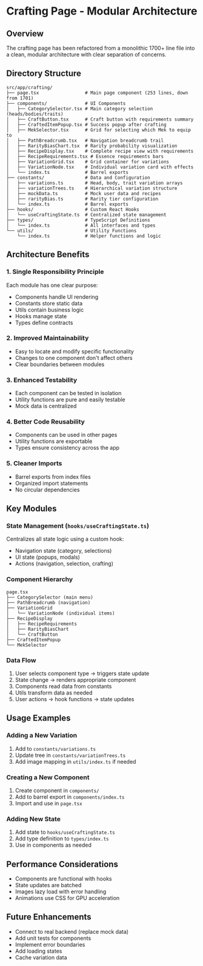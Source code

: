 # Crafting Page - Modular Architecture

## Overview
The crafting page has been refactored from a monolithic 1700+ line file into a clean, modular architecture with clear separation of concerns.

## Directory Structure

```
src/app/crafting/
├── page.tsx                 # Main page component (253 lines, down from 1701)
├── components/              # UI Components
│   ├── CategorySelector.tsx # Main category selection (heads/bodies/traits)
│   ├── CraftButton.tsx      # Craft button with requirements summary
│   ├── CraftedItemPopup.tsx # Success popup after crafting
│   ├── MekSelector.tsx      # Grid for selecting which Mek to equip to
│   ├── PathBreadcrumb.tsx   # Navigation breadcrumb trail
│   ├── RarityBiasChart.tsx  # Rarity probability visualization
│   ├── RecipeDisplay.tsx    # Complete recipe view with requirements
│   ├── RecipeRequirements.tsx # Essence requirements bars
│   ├── VariationGrid.tsx    # Grid container for variations
│   ├── VariationNode.tsx    # Individual variation card with effects
│   └── index.ts             # Barrel exports
├── constants/               # Data and Configuration
│   ├── variations.ts        # Head, body, trait variation arrays
│   ├── variationTrees.ts    # Hierarchical variation structure
│   ├── mockData.ts          # Mock user data and recipes
│   ├── rarityBias.ts        # Rarity tier configuration
│   └── index.ts             # Barrel exports
├── hooks/                   # Custom React Hooks
│   └── useCraftingState.ts  # Centralized state management
├── types/                   # TypeScript Definitions
│   └── index.ts             # All interfaces and types
└── utils/                   # Utility Functions
    └── index.ts             # Helper functions and logic

```

## Architecture Benefits

### 1. **Single Responsibility Principle**
Each module has one clear purpose:
- Components handle UI rendering
- Constants store static data
- Utils contain business logic
- Hooks manage state
- Types define contracts

### 2. **Improved Maintainability**
- Easy to locate and modify specific functionality
- Changes to one component don't affect others
- Clear boundaries between modules

### 3. **Enhanced Testability**
- Each component can be tested in isolation
- Utility functions are pure and easily testable
- Mock data is centralized

### 4. **Better Code Reusability**
- Components can be used in other pages
- Utility functions are exportable
- Types ensure consistency across the app

### 5. **Cleaner Imports**
- Barrel exports from index files
- Organized import statements
- No circular dependencies

## Key Modules

### State Management (`hooks/useCraftingState.ts`)
Centralizes all state logic using a custom hook:
- Navigation state (category, selections)
- UI state (popups, modals)
- Actions (navigation, selection, crafting)

### Component Hierarchy
```
page.tsx
├── CategorySelector (main menu)
├── PathBreadcrumb (navigation)
├── VariationGrid
│   └── VariationNode (individual items)
├── RecipeDisplay
│   ├── RecipeRequirements
│   ├── RarityBiasChart
│   └── CraftButton
├── CraftedItemPopup
└── MekSelector
```

### Data Flow
1. User selects component type → triggers state update
2. State change → renders appropriate component
3. Components read data from constants
4. Utils transform data as needed
5. User actions → hook functions → state updates

## Usage Examples

### Adding a New Variation
1. Add to `constants/variations.ts`
2. Update tree in `constants/variationTrees.ts`
3. Add image mapping in `utils/index.ts` if needed

### Creating a New Component
1. Create component in `components/`
2. Add to barrel export in `components/index.ts`
3. Import and use in `page.tsx`

### Adding New State
1. Add state to `hooks/useCraftingState.ts`
2. Add type definition to `types/index.ts`
3. Use in components as needed

## Performance Considerations
- Components are functional with hooks
- State updates are batched
- Images lazy load with error handling
- Animations use CSS for GPU acceleration

## Future Enhancements
- Connect to real backend (replace mock data)
- Add unit tests for components
- Implement error boundaries
- Add loading states
- Cache variation data